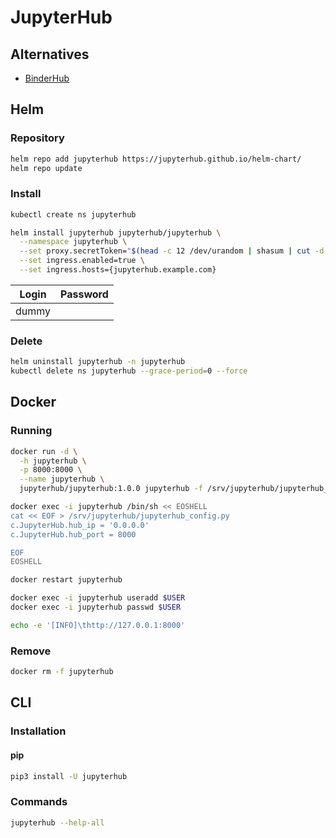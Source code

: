 # JupyterHub

## Alternatives

- [BinderHub](/binderhub.md)

## Helm

### Repository

```sh
helm repo add jupyterhub https://jupyterhub.github.io/helm-chart/
helm repo update
```

### Install

```sh
kubectl create ns jupyterhub
```

```sh
helm install jupyterhub jupyterhub/jupyterhub \
  --namespace jupyterhub \
  --set proxy.secretToken="$(head -c 12 /dev/urandom | shasum | cut -d ' ' -f 1)" \
  --set ingress.enabled=true \
  --set ingress.hosts={jupyterhub.example.com}
```

| Login | Password |
| --- | --- |
| dummy | |

### Delete

```sh
helm uninstall jupyterhub -n jupyterhub
kubectl delete ns jupyterhub --grace-period=0 --force
```

## Docker

### Running

```sh
docker run -d \
  -h jupyterhub \
  -p 8000:8000 \
  --name jupyterhub \
  jupyterhub/jupyterhub:1.0.0 jupyterhub -f /srv/jupyterhub/jupyterhub_config.py
```

```sh
docker exec -i jupyterhub /bin/sh << EOSHELL
cat << EOF > /srv/jupyterhub/jupyterhub_config.py
c.JupyterHub.hub_ip = '0.0.0.0'
c.JupyterHub.hub_port = 8000

EOF
EOSHELL
```

```sh
docker restart jupyterhub
```

```sh
docker exec -i jupyterhub useradd $USER
docker exec -i jupyterhub passwd $USER
```

```sh
echo -e '[INFO]\thttp://127.0.0.1:8000'
```

### Remove

```sh
docker rm -f jupyterhub
```

## CLI

### Installation

#### pip

```sh
pip3 install -U jupyterhub
```

### Commands

```sh
jupyterhub --help-all
```
